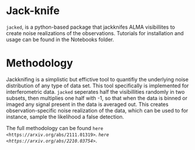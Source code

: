 Jack-knife
==========

``jacked``, is a python-based package that jackknifes ALMA visibillites to create noise realizations of the observations.  Tutorials for installation and
usage can be found in the Notebooks folder. 

Methodology
==========

Jackknifing is a simplistic but effictive tool to quantifiy the underlying noise distribution of any type of data set. This tool specifically is implemented for interferometric data. ``jacked`` seperates half the visibillities randomly in two subsets, then multiplies one half with -1, so that when the data is binned or imaged any signal present in the data is averaged out. This creates observation-specific noise realization of the data, which can be used to for instance, sample the likelihood a false detection. 

The full methodology can be found 
`here <https://arxiv.org/abs/2111.01319>`_.
`here <https://arxiv.org/abs/2210.03754>`_.


